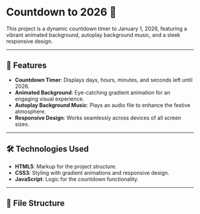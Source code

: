 # Countdown to 2026 🎉  

This project is a dynamic countdown timer to January 1, 2026, featuring a vibrant animated background, autoplay background music, and a sleek responsive design.

---

## 🌟 Features

- **Countdown Timer**: Displays days, hours, minutes, and seconds left until 2026.
- **Animated Background**: Eye-catching gradient animation for an engaging visual experience.
- **Autoplay Background Music**: Plays an audio file to enhance the festive atmosphere.
- **Responsive Design**: Works seamlessly across devices of all screen sizes.

---

## 🛠️ Technologies Used

- **HTML5**: Markup for the project structure.
- **CSS3**: Styling with gradient animations and responsive design.
- **JavaScript**: Logic for the countdown functionality.

---

## 📂 File Structure


